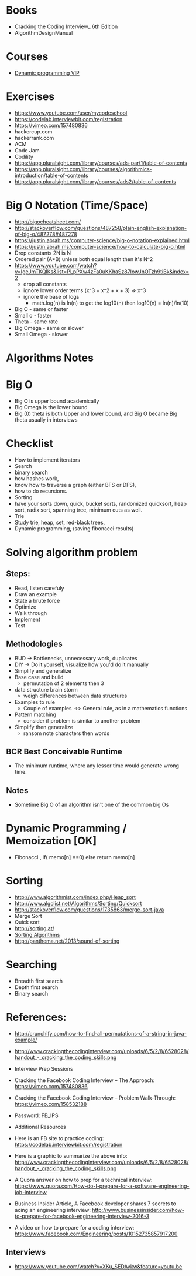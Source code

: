 # Books

* Cracking the Coding Interview_ 6th Edition
* AlgorithmDesignManual

# Courses

* [Dynamic programming VIP](https://www.youtube.com/watch?v=oBt53YbR9Kk)

# Exercises

* https://www.youtube.com/user/mycodeschool
* https://codelab.interviewbit.com/registration
* https://vimeo.com/157480836
* hackercup.com
* hackerrank.com
* ACM
* Code Jam
* Codility
* https://app.pluralsight.com/library/courses/ads-part1/table-of-contents
* https://app.pluralsight.com/library/courses/algorithmics-introduction/table-of-contents
* https://app.pluralsight.com/library/courses/ads2/table-of-contents

# Big O Notation (Time/Space)

* http://bigocheatsheet.com/
* http://stackoverflow.com/questions/487258/plain-english-explanation-of-big-o/487278#487278
* https://justin.abrah.ms/computer-science/big-o-notation-explained.html
* https://justin.abrah.ms/computer-science/how-to-calculate-big-o.html
* Drop constants 2N is N
* Ordered pair (A*B) unless both equal length then it's N^2
* https://www.youtube.com/watch?v=IgeJmTKQlKs&list=PLpPXw4zFa0uKKhaSz87IowJnOTzh9tiBk&index=2
    * drop all constants
    * ignore lower order terms  (x^3 + x^2 + x + 3) =>  x^3
    * ignore the base of logs
        * math.log(n) is ln(n) to get the log10(n)  then log10(n) = ln(n)/ln(10)
* Big O - same or faster
* Small o - faster
* Theta - same rate
* Big Omega - same or slower
* Small Omega - slower

# Algorithms Notes

# Big O

* Big O is upper bound academically
* Big Omega is the lower bound
* Big (0) theta is both Upper and lower bound, and Big O became Big theta usually in interviews

# Checklist

* How to implement iterators
* Search
* binary search
* how hashes work,
* know how to traverse a graph (either BFS or DFS),
* how to do recursions.
* Sorting
* have your sorts down, quick, bucket sorts, randomized quicksort, heap sort, radix sort, spanning tree, minimum cuts as
  well.
* Trie
* Study trie, heap, set, red-black trees,
* ~~Dynamic programming, (saving fibonacci results)~~

# Solving algorithm problem

## Steps:

* Read, listen carefuly
* Draw an example
* State a brute force
* Optimize
* Walk through
* Implement
* Test

## Methodologies

* BUD -> Bottlenecks, unnecessary work, duplicates
* DIY -> Do it yourself, visualize how you'd do it manually
* Simplify and generalize
* Base case and build
    * permutation of 2 elements then 3
* data structure brain storm
    * weigh differences between data structures
* Examples to rule
    * Couple of examples ->> General rule, as in a mathematics functions
* Pattern matching
    * consider if problem is similar to another problem
* Simplify then generalize
    * ransom note characters then words

## BCR Best Conceivable Runtime

* The minimum runtime, where any lesser time would generate wrong time.

## Notes

* Sometime Big O of an algorithm isn't one of the common big Os

# Dynamic Programming / Memoization [OK]

* Fibonacci , if( memo[n] ==0) else return memo[n]

# Sorting

* http://www.algorithmist.com/index.php/Heap_sort
* http://www.algolist.net/Algorithms/Sorting/Quicksort
* http://stackoverflow.com/questions/1735863/merge-sort-java
* Merge Sort
* Quick sort
* http://sorting.at/
* [Sorting Algorithms](http://www.youtube.com/watch?v=kPRA0W1kECg)
* http://panthema.net/2013/sound-of-sorting

# Searching

* Breadth first search
* Depth first search
* Binary search

# References:

* http://crunchify.com/how-to-find-all-permutations-of-a-string-in-java-example/
* http://www.crackingthecodinginterview.com/uploads/6/5/2/8/6528028/handout_-_cracking_the_coding_skills.png
* Interview Prep Sessions
* Cracking the Facebook Coding Interview – The Approach: https://vimeo.com/157480836
* Cracking the Facebook Coding Interview – Problem Walk-Through: https://vimeo.com/158532188
* Password: FB_IPS

* Additional Resources
* Here is an FB site to practice coding: https://codelab.interviewbit.com/registration
* Here is a graphic to summarize the above
  info: http://www.crackingthecodinginterview.com/uploads/6/5/2/8/6528028/handout_-_cracking_the_coding_skills.png
* A Quora answer on how to prep for a technical
  interview: https://www.quora.com/How-do-I-prepare-for-a-software-engineering-job-interview
* Business Insider Article, A Facebook developer shares 7 secrets to acing an engineering
  interview: http://www.businessinsider.com/how-to-prepare-for-facebook-engineering-interview-2016-3
* A video on how to prepare for a coding interview: https://www.facebook.com/Engineering/posts/10152735857917200

## Interviews

* https://www.youtube.com/watch?v=XKu_SEDAykw&feature=youtu.be
